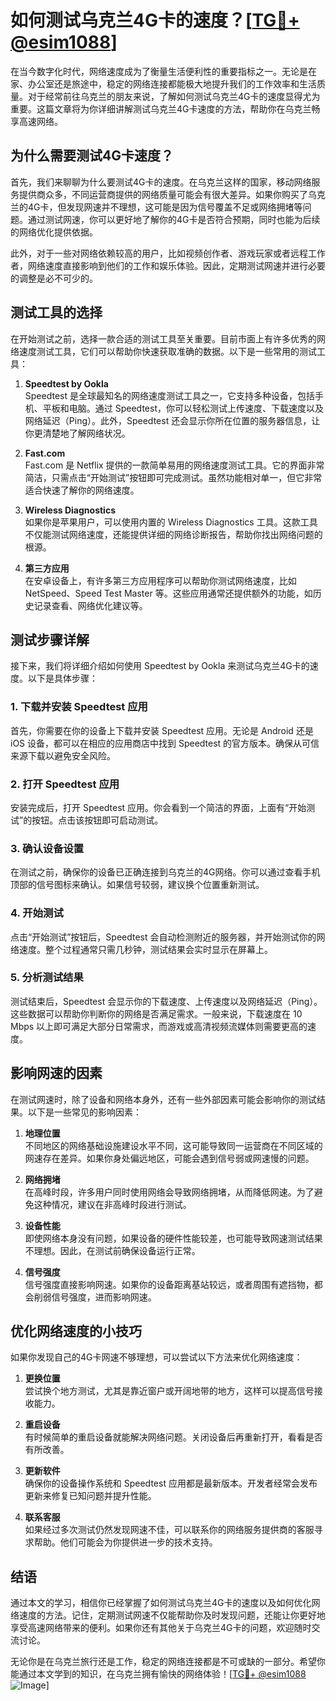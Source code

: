 # 如何测试乌克兰4G卡的速度？[[TG💪+ @esim1088](https://t.me/s/esim1088)]

在当今数字化时代，网络速度成为了衡量生活便利性的重要指标之一。无论是在家、办公室还是旅途中，稳定的网络连接都能极大地提升我们的工作效率和生活质量。对于经常前往乌克兰的朋友来说，了解如何测试乌克兰4G卡的速度显得尤为重要。这篇文章将为你详细讲解测试乌克兰4G卡速度的方法，帮助你在乌克兰畅享高速网络。

## 为什么需要测试4G卡速度？

首先，我们来聊聊为什么要测试4G卡的速度。在乌克兰这样的国家，移动网络服务提供商众多，不同运营商提供的网络质量可能会有很大差异。如果你购买了乌克兰的4G卡，但发现网速并不理想，这可能是因为信号覆盖不足或网络拥堵等问题。通过测试网速，你可以更好地了解你的4G卡是否符合预期，同时也能为后续的网络优化提供依据。

此外，对于一些对网络依赖较高的用户，比如视频创作者、游戏玩家或者远程工作者，网络速度直接影响到他们的工作和娱乐体验。因此，定期测试网速并进行必要的调整是必不可少的。

## 测试工具的选择

在开始测试之前，选择一款合适的测试工具至关重要。目前市面上有许多优秀的网络速度测试工具，它们可以帮助你快速获取准确的数据。以下是一些常用的测试工具：

1. **Speedtest by Ookla**  
   Speedtest 是全球最知名的网络速度测试工具之一，它支持多种设备，包括手机、平板和电脑。通过 Speedtest，你可以轻松测试上传速度、下载速度以及网络延迟（Ping）。此外，Speedtest 还会显示你所在位置的服务器信息，让你更清楚地了解网络状况。

2. **Fast.com**  
   Fast.com 是 Netflix 提供的一款简单易用的网络速度测试工具。它的界面非常简洁，只需点击“开始测试”按钮即可完成测试。虽然功能相对单一，但它非常适合快速了解你的网络速度。

3. **Wireless Diagnostics**  
   如果你是苹果用户，可以使用内置的 Wireless Diagnostics 工具。这款工具不仅能测试网络速度，还能提供详细的网络诊断报告，帮助你找出网络问题的根源。

4. **第三方应用**  
   在安卓设备上，有许多第三方应用程序可以帮助你测试网络速度，比如 NetSpeed、Speed Test Master 等。这些应用通常还提供额外的功能，如历史记录查看、网络优化建议等。

## 测试步骤详解

接下来，我们将详细介绍如何使用 Speedtest by Ookla 来测试乌克兰4G卡的速度。以下是具体步骤：

### 1. 下载并安装 Speedtest 应用
首先，你需要在你的设备上下载并安装 Speedtest 应用。无论是 Android 还是 iOS 设备，都可以在相应的应用商店中找到 Speedtest 的官方版本。确保从可信来源下载以避免安全风险。

### 2. 打开 Speedtest 应用
安装完成后，打开 Speedtest 应用。你会看到一个简洁的界面，上面有“开始测试”的按钮。点击该按钮即可启动测试。

### 3. 确认设备设置
在测试之前，确保你的设备已正确连接到乌克兰的4G网络。你可以通过查看手机顶部的信号图标来确认。如果信号较弱，建议换个位置重新测试。

### 4. 开始测试
点击“开始测试”按钮后，Speedtest 会自动检测附近的服务器，并开始测试你的网络速度。整个过程通常只需几秒钟，测试结果会实时显示在屏幕上。

### 5. 分析测试结果
测试结束后，Speedtest 会显示你的下载速度、上传速度以及网络延迟（Ping）。这些数据可以帮助你判断你的网络是否满足需求。一般来说，下载速度在 10 Mbps 以上即可满足大部分日常需求，而游戏或高清视频流媒体则需要更高的速度。

## 影响网速的因素

在测试网速时，除了设备和网络本身外，还有一些外部因素可能会影响你的测试结果。以下是一些常见的影响因素：

1. **地理位置**  
   不同地区的网络基础设施建设水平不同，这可能导致同一运营商在不同区域的网速存在差异。如果你身处偏远地区，可能会遇到信号弱或网速慢的问题。

2. **网络拥堵**  
   在高峰时段，许多用户同时使用网络会导致网络拥堵，从而降低网速。为了避免这种情况，建议在非高峰时段进行测试。

3. **设备性能**  
   即使网络本身没有问题，如果设备的硬件性能较差，也可能导致网速测试结果不理想。因此，在测试前确保设备运行正常。

4. **信号强度**  
   信号强度直接影响网速。如果你的设备距离基站较远，或者周围有遮挡物，都会削弱信号强度，进而影响网速。

## 优化网络速度的小技巧

如果你发现自己的4G卡网速不够理想，可以尝试以下方法来优化网络速度：

1. **更换位置**  
   尝试换个地方测试，尤其是靠近窗户或开阔地带的地方，这样可以提高信号接收能力。

2. **重启设备**  
   有时候简单的重启设备就能解决网络问题。关闭设备后再重新打开，看看是否有所改善。

3. **更新软件**  
   确保你的设备操作系统和 Speedtest 应用都是最新版本。开发者经常会发布更新来修复已知问题并提升性能。

4. **联系客服**  
   如果经过多次测试仍然发现网速不佳，可以联系你的网络服务提供商的客服寻求帮助。他们可能会为你提供进一步的技术支持。

## 结语

通过本文的学习，相信你已经掌握了如何测试乌克兰4G卡的速度以及如何优化网络速度的方法。记住，定期测试网速不仅能帮助你及时发现问题，还能让你更好地享受高速网络带来的便利。如果你还有其他关于乌克兰4G卡的问题，欢迎随时交流讨论。

无论你是在乌克兰旅行还是工作，稳定的网络连接都是不可或缺的一部分。希望你能通过本文学到的知识，在乌克兰拥有愉快的网络体验！[[TG💪+ @esim1088](https://t.me/s/esim1088) ![Image](https://i.postimg.cc/4NQfJmqS/Snipaste-2025-05-13-00-14-12.png)]